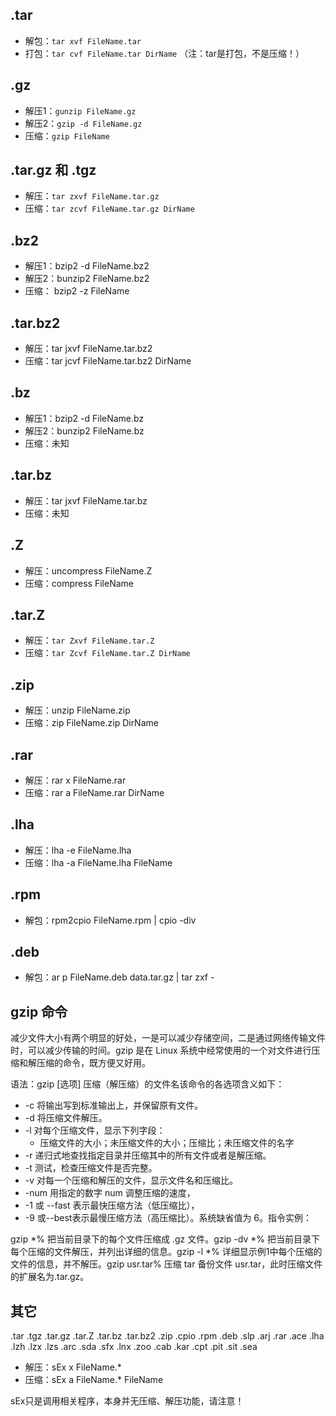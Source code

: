 ## .tar 
- 解包：`tar xvf FileName.tar`
- 打包：`tar cvf FileName.tar DirName`
（注：tar是打包，不是压缩！）


## .gz
- 解压1：`gunzip FileName.gz`
- 解压2：`gzip -d FileName.gz`
- 压缩：`gzip FileName`

## .tar.gz 和 .tgz
- 解压：`tar zxvf FileName.tar.gz`
- 压缩：`tar zcvf FileName.tar.gz DirName`


## .bz2
- 解压1：bzip2 -d FileName.bz2
- 解压2：bunzip2 FileName.bz2
- 压缩： bzip2 -z FileName

## .tar.bz2
- 解压：tar jxvf FileName.tar.bz2
- 压缩：tar jcvf FileName.tar.bz2 DirName


## .bz
- 解压1：bzip2 -d FileName.bz
- 解压2：bunzip2 FileName.bz
- 压缩：未知

## .tar.bz
- 解压：tar jxvf FileName.tar.bz
- 压缩：未知


## .Z
- 解压：uncompress FileName.Z
- 压缩：compress FileName

## .tar.Z
- 解压：`tar Zxvf FileName.tar.Z`
- 压缩：`tar Zcvf FileName.tar.Z DirName`


## .zip
- 解压：unzip FileName.zip
- 压缩：zip FileName.zip DirName


## .rar
- 解压：rar x FileName.rar
- 压缩：rar a FileName.rar DirName


## .lha
- 解压：lha -e FileName.lha
- 压缩：lha -a FileName.lha FileName


## .rpm
- 解包：rpm2cpio FileName.rpm | cpio -div

## .deb
- 解包：ar p FileName.deb data.tar.gz | tar zxf -

## gzip 命令 
减少文件大小有两个明显的好处，一是可以减少存储空间，二是通过网络传输文件时，可以减少传输的时间。gzip 是在 Linux 系统中经常使用的一个对文件进行压缩和解压缩的命令，既方便又好用。

语法：gzip [选项] 压缩（解压缩）的文件名该命令的各选项含义如下：

- -c 将输出写到标准输出上，并保留原有文件。
- -d 将压缩文件解压。
- -l 对每个压缩文件，显示下列字段：
   - 压缩文件的大小；未压缩文件的大小；压缩比；未压缩文件的名字
- -r 递归式地查找指定目录并压缩其中的所有文件或者是解压缩。
- -t 测试，检查压缩文件是否完整。
- -v 对每一个压缩和解压的文件，显示文件名和压缩比。
- -num 用指定的数字 num 调整压缩的速度，
- -1 或 --fast 表示最快压缩方法（低压缩比），
- -9 或--best表示最慢压缩方法（高压缩比）。系统缺省值为 6。指令实例：

gzip *% 把当前目录下的每个文件压缩成 .gz 文件。gzip -dv *% 把当前目录下每个压缩的文件解压，并列出详细的信息。gzip -l *% 详细显示例1中每个压缩的文件的信息，并不解压。gzip usr.tar% 压缩 tar 备份文件 usr.tar，此时压缩文件的扩展名为.tar.gz。


## 其它

.tar .tgz .tar.gz .tar.Z .tar.bz .tar.bz2 .zip .cpio .rpm .deb .slp .arj .rar .ace .lha .lzh .lzx .lzs .arc .sda .sfx .lnx .zoo .cab .kar .cpt .pit .sit .sea
- 解压：sEx x FileName.*
- 压缩：sEx a FileName.* FileName

sEx只是调用相关程序，本身并无压缩、解压功能，请注意！